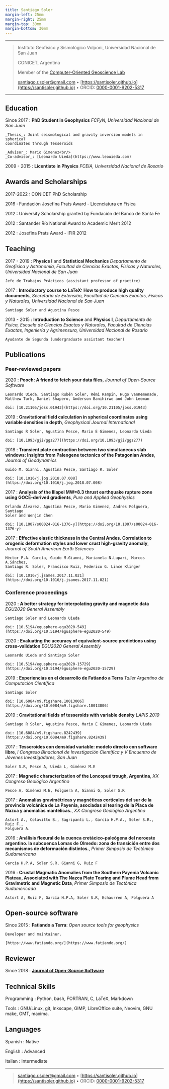 ```yaml
---
title: Santiago Soler
margin-left: 25mm
margin-right: 25mm
margin-top: 30mm
margin-bottom: 30mm
---
```


----

> Instituto Geofísico y Sismológico Volponi, Universidad Nacional de San Juan
>
> CONICET, Argentina
>
> Member of the [Computer-Oriented Geoscience Lab](https://www.compgeolab.org)
>
> <santiago.r.soler@gmail.com> • [https://santisoler.github.io](https://santisoler.github.io) • ORCID: [0000-0001-9202-5317](https://orcid.org/0000-0001-9202-5317)

----

## Education

Since 2017
:   **PhD Student in Geophysics**
    _FCFyN, Universidad Nacional de San Juan_

    _Thesis_: Joint seismological and gravity inversion models in spherical
    coordinates through Tesseroids

    _Advisor_: Mario Gimenez<br/>
    _Co-advisor_: [Leonardo Uieda](https://www.leouieda.com)

2009 - 2015
:   **Licentiate in Physics**
    _FCEIA, Universidad Nacional de Rosario_


## Awards and Scholarships

2017-2022
:   CONICET PhD Scholarship

2016
:   Fundación Josefina Prats Award - Licenciatura en Física

2012
:   University Scholarship granted by Fundación del Banco de Santa Fe

2012
:   Santander Río National Award to Academic Merit 2012

2012
:   Josefina Prats Award - IFIR 2012


## Teaching

2017 - 2019
:   **Physics I** and **Statistical Mechanics**
    _Departamento de Geofísica y Astronomía,
    Facultad de Ciencias Exactas, Físicas y Naturales,
    Universidad Nacional de San Juan_

    Jefe de Trabajos Prácticos (assistant professor of practice)

2017
:   **Introductory course to LaTeX: How to produce high quality documents**,
    _Secretaría de Extensión,
    Facultad de Ciencias Exactas, Físicas y Naturales,
    Universidad Nacional de San Juan_

    Santiago Soler and Agustina Pesce

2013 - 2015
:   **Introduction to Science** and **Physics I**,
    _Departamento de Física, Escuela de Ciencias Exactas y Naturales,
    Facultad de Ciencias Exactas, Ingeniería y Agrimensura,
    Universidad Nacional de Rosario_

    Ayudante de Segunda (undergraduate assistant teacher)


## Publications

### Peer-reviewed papers

2020
:   **Pooch: A friend to fetch your data files**,
    _Journal of Open-Source Software_

    Leonardo Uieda, Santiago Rubén Soler, Rémi Rampin, Hugo vanKemenade,
    Matthew Turk, Daniel Shapero, Anderson Banihirwe and John Leeman

    doi: [10.21105/joss.01943](https://doi.org/10.21105/joss.01943)

2019
:   **Gravitational field calculation in spherical coordinates using variable
    densities in depth**,
    _Geophysical Journal International_

    Santiago R Soler, Agustina Pesce, Mario E Gimenez, Leonardo Uieda

    doi: [10.1093/gji/ggz277](https://doi.org/10.1093/gji/ggz277)

2018
:   **Transient plate contraction between two simultaneous slab windows:
    Insights from Paleogene tectonics of the Patagonian Andes**,
    _Journal of Geodynamics_

    Guido M. Gianni, Agustina Pesce, Santiago R. Soler

    doi: [10.1016/j.jog.2018.07.008](https://doi.org/10.1016/j.jog.2018.07.008)

2017
:   **Analysis of the Illapel MW=8.3 thrust earthquake rupture zone using
    GOCE-derived gradients**,
    _Pure and Applied Geophysics_

    Orlando Álvarez, Agustina Pesce, Mario Gimenez, Andres Folguera, Santiago
    Soler and Wenjin Chen

    doi: [10.1007/s00024-016-1376-y](https://doi.org/10.1007/s00024-016-1376-y)

2017
:   **Effective elastic thickness in the Central Andes. Correlation to orogenic
    deformation styles and lower crust high-gravity anomaly**,
    _Journal of South American Earth Sciences_

    Héctor P.A. García, Guido M.Gianni, Marianela N.Lupari, Marcos A.Sánchez,
    Santiago R. Soler, Francisco Ruiz, Federico G. Lince Klinger

    doi: [10.1016/j.jsames.2017.11.021](https://doi.org/10.1016/j.jsames.2017.11.021)


### Conference proceedings

2020
:   **A better strategy for interpolating gravity and magnetic data**
    _EGU2020 General Assembly_

    Santiago Soler and Leonardo Uieda

    doi: [10.5194/egusphere-egu2020-549](https://doi.org/10.5194/egusphere-egu2020-549)

2020
:   **Evaluating the accuracy of equivalent-source predictions using
    cross-validation**
    _EGU2020 General Assembly_

    Leonardo Uieda and Santiago Soler

    doi: [10.5194/egusphere-egu2020-15729](https://doi.org/10.5194/egusphere-egu2020-15729)

2019
:   **Experiencias en el desarrollo de Fatiando a Terra**
    _Taller Argentino de Computación Científica_

    Santiago Soler

    doi: [10.6084/m9.figshare.10013006](https://doi.org/10.6084/m9.figshare.10013006)

2019
:   **Gravitational fields of tesseroids with variable density**
    _LAPIS 2019_

    Santiago R Soler, Agustina Pesce, Mario E Gimenez, Leonardo Uieda

    doi: [10.6084/m9.figshare.8242439](https://doi.org/10.6084/m9.figshare.8242439)


2017
:   **Tesseroides con densidad variable: modelo directo con software libre**,
    _I Congreso Binacional de Investigación Científica y V Encuentro de
    Jóvenes Investigadores, San Juan_

    Soler S.R, Pesce A, Uieda L, Giménez M.E

2017
:   **Magnetic characterization of the Loncopué trough, Argentina**,
    _XX Congreso Geológico Argentino_

    Pesce A, Giménez M.E, Folguera A, Gianni G, Soler S.R

2017
:   **Anomalías gravimétricas y magnéticas corticales del sur de la provincia
    volcánica de La Payenia, asociadas al tearing de la Placa de Nazca y
    anomalías mantélicas.**,
    _XX Congreso Geológico Argentino_

    Astort A., Colavitto B., Sagripanti L., García H.P.A., Soler S.R., Ruiz F.,
    Folguera A.

2016
:   **Análisis flexural de la cuenca cretácico-paleógena del noroeste
    argentino. la subcuenca Lomas de Olmedo: zona de transición entre dos
    mecanismos de deformación distintos.**,
    _Primer Simposio de Tectónica Sudamericana_

    García H.P.A, Soler S.R, Gianni G, Ruiz F

2016
:   **Crustal Magmatic Anomalies from the Southern Payenia Volcanic Plateau,
    Associated with The Nazca Plate Tearing and Plume Head from Gravimetric and
    Magnetic Data**,
    _Primer Simposio de Tectónica Sudamericada_

    Astort A, Ruiz F, García H.P.A, Soler S.R, Echaurren A, Folguera A


## Open-source software

Since 2015
:   **Fatiando a Terra**: _Open source tools for geophysics_

    Developer and maintainer.

    [https://www.fatiando.org/](https://www.fatiando.org/)


## Reviewer

Since 2018
:   [**Journal of Open-Source Software**](https://joss.theoj.org/)


## Technical Skills

Programming
:   Python, bash, FORTRAN, C, LaTeX, Markdown

Tools
:   GNU/Linux, git, Inkscape, GIMP, LibreOffice suite, Neovim, GNU make, GMT,
    maxima.


## Languages

Spanish
:   Native

English
:   Advanced

Italian
:   Intermediate

----

> <santiago.r.soler@gmail.com> • [https://santisoler.github.io](https://santisoler.github.io) • ORCID: [0000-0001-9202-5317](https://orcid.org/0000-0001-9202-5317)
